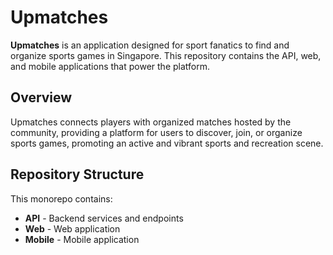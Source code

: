 # Upmatches

**Upmatches** is an application designed for sport fanatics to find and organize sports games in Singapore. This repository contains the API, web, and mobile applications that power the platform.

## Overview

Upmatches connects players with organized matches hosted by the community, providing a platform for users to discover, join, or organize sports games, promoting an active and vibrant sports and recreation scene.

## Repository Structure

This monorepo contains:
- **API** - Backend services and endpoints
- **Web** - Web application
- **Mobile** - Mobile application
